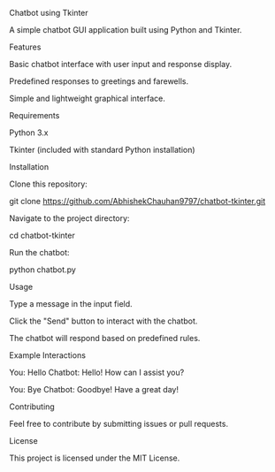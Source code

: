 Chatbot using Tkinter

A simple chatbot GUI application built using Python and Tkinter.

Features

Basic chatbot interface with user input and response display.

Predefined responses to greetings and farewells.

Simple and lightweight graphical interface.

Requirements

Python 3.x

Tkinter (included with standard Python installation)

Installation

Clone this repository:

git clone https://github.com/AbhishekChauhan9797/chatbot-tkinter.git

Navigate to the project directory:

cd chatbot-tkinter

Run the chatbot:

python chatbot.py

Usage

Type a message in the input field.

Click the "Send" button to interact with the chatbot.

The chatbot will respond based on predefined rules.

Example Interactions

You: Hello
Chatbot: Hello! How can I assist you?

You: Bye
Chatbot: Goodbye! Have a great day!

Contributing

Feel free to contribute by submitting issues or pull requests.

License

This project is licensed under the MIT License.

